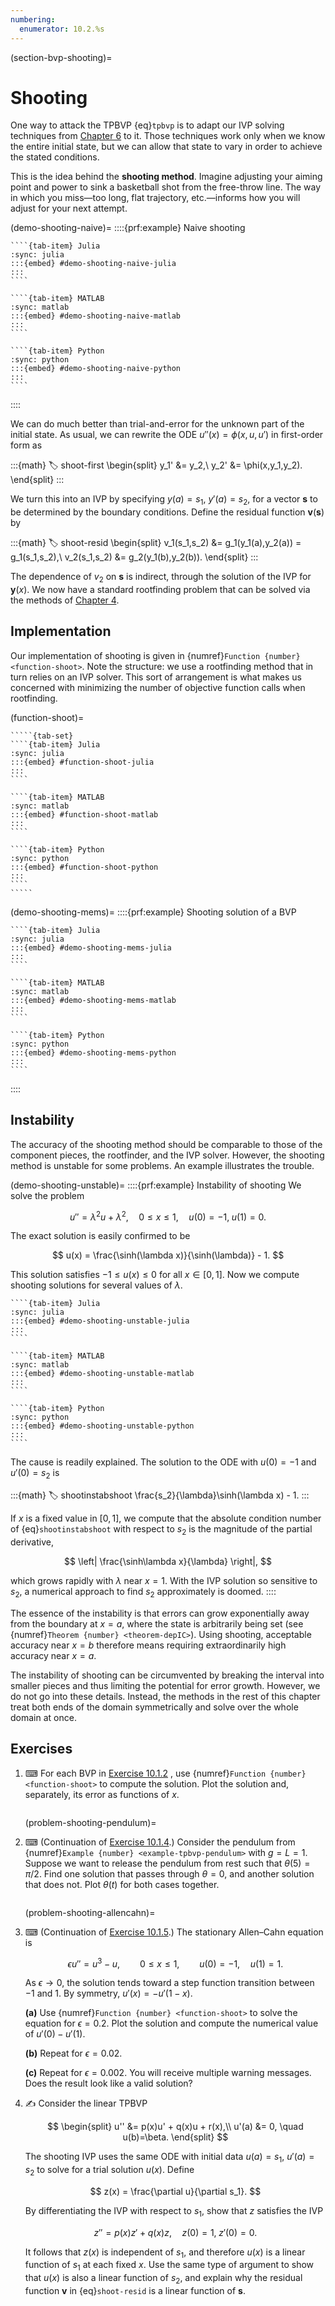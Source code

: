 ```yaml
---
numbering:
  enumerator: 10.2.%s
---
```

(section-bvp-shooting)=
# Shooting

One way to attack the TPBVP {eq}`tpbvp` is to adapt our IVP solving techniques from [Chapter 6](../ivp/overview.md) to it. Those techniques work only when we know the entire initial state, but we can allow that state to vary in order to achieve the stated conditions. 

This is the idea behind the **shooting method**. Imagine adjusting your aiming point and power to sink a basketball shot from the free-throw line. The way in which you miss—too long, flat trajectory, etc.—informs how you will adjust for your next attempt.

(demo-shooting-naive)=
::::{prf:example} Naive shooting
`````{tab-set}
````{tab-item} Julia
:sync: julia
:::{embed} #demo-shooting-naive-julia
:::
````

````{tab-item} MATLAB
:sync: matlab
:::{embed} #demo-shooting-naive-matlab
:::
````

````{tab-item} Python
:sync: python
:::{embed} #demo-shooting-naive-python
:::
````
`````
::::

We can do much better than trial-and-error for the unknown part of the initial state. As usual, we can rewrite the ODE $u''(x) = \phi(x,u,u')$ in first-order form as

:::{math}
:label: shoot-first
\begin{split}
y_1' &= y_2,\\ 
y_2' &= \phi(x,y_1,y_2).
\end{split}
:::

We turn this into an IVP by specifying $y(a)=s_1$, $y'(a)=s_2$, for a vector $\mathbf{s}$ to be determined by the boundary conditions. Define the residual function $\mathbf{v}(\mathbf{s})$ by

:::{math}
:label: shoot-resid
\begin{split}
v_1(s_1,s_2) &= g_1(y_1(a),y_2(a)) = g_1(s_1,s_2),\\ 
v_2(s_1,s_2) &= g_2(y_1(b),y_2(b)).
\end{split}
:::

The dependence of $v_2$ on $\mathbf{s}$ is indirect, through the solution of the IVP for $\mathbf{y}(x)$. We now have a standard rootfinding problem that can be solved via the methods of [Chapter 4](../nonlineqn/overview.md). 

## Implementation

Our implementation of shooting is given in {numref}`Function {number} <function-shoot>`. Note the structure: we use a rootfinding method that in turn relies on an IVP solver. This sort of arrangement is what makes us concerned with minimizing the number of objective function calls when rootfinding.

(function-shoot)=
``````{prf:algorithm} shoot
`````{tab-set} 
````{tab-item} Julia
:sync: julia
:::{embed} #function-shoot-julia
:::
```` 

````{tab-item} MATLAB
:sync: matlab
:::{embed} #function-shoot-matlab
:::
```` 

````{tab-item} Python
:sync: python
:::{embed} #function-shoot-python
:::
````
`````
``````

(demo-shooting-mems)=
::::{prf:example} Shooting solution of a BVP
`````{tab-set}
````{tab-item} Julia
:sync: julia
:::{embed} #demo-shooting-mems-julia
:::
````

````{tab-item} MATLAB
:sync: matlab
:::{embed} #demo-shooting-mems-matlab
:::
````

````{tab-item} Python
:sync: python
:::{embed} #demo-shooting-mems-python
:::
````
`````
::::

## Instability

The accuracy of the shooting method should be comparable to those of the component pieces, the rootfinder, and the IVP solver. However, the shooting method is unstable for some problems. An example illustrates the trouble.

(demo-shooting-unstable)=
::::{prf:example} Instability of shooting
We solve the problem
  
$$
u'' = \lambda^2 u + \lambda^2, \quad 0\le x \le 1, \quad u(0)=-1,\; u(1)=0.
$$

The exact solution is easily confirmed to be

$$
u(x) = \frac{\sinh(\lambda x)}{\sinh(\lambda)} - 1.
$$

This solution satisfies $-1\le u(x) \le 0$ for all $x\in[0,1]$. Now we compute shooting solutions for several values of $\lambda$.

`````{tab-set}
````{tab-item} Julia
:sync: julia
:::{embed} #demo-shooting-unstable-julia
:::
````

````{tab-item} MATLAB
:sync: matlab
:::{embed} #demo-shooting-unstable-matlab
:::
````

````{tab-item} Python
:sync: python
:::{embed} #demo-shooting-unstable-python
:::
````
`````

The cause is readily explained. The solution to the ODE with $u(0)=-1$ and $u'(0)=s_2$  is

:::{math}
:label: shootinstabshoot
    \frac{s_2}{\lambda}\sinh(\lambda x) - 1.
:::

If $x$ is a fixed value in $[0,1]$, we compute that the absolute condition number of {eq}`shootinstabshoot` with respect to $s_2$ is the magnitude of the partial derivative,

$$
  \left| \frac{\sinh\lambda x}{\lambda} \right|,
$$

which grows rapidly with $\lambda$ near $x=1$. With the IVP solution so sensitive to $s_2$, a numerical approach to find $s_2$ approximately is doomed.
::::


The essence of the instability is that errors can grow exponentially away from the boundary at $x=a$, where the state is arbitrarily being set (see {numref}`Theorem {number} <theorem-depIC>`). Using shooting, acceptable accuracy near $x=b$ therefore means requiring extraordinarily high accuracy near $x=a$.

The instability of shooting can be circumvented by breaking the interval into smaller pieces and thus limiting the potential for error growth. However, we do not go into these details. Instead, the methods in the rest of this chapter treat both ends of the domain symmetrically and solve over the whole domain at once.

## Exercises

1. ⌨ For each BVP in [Exercise 10.1.2](#problem-tpbvp-verify) , use {numref}`Function {number} <function-shoot>` to compute the solution. Plot the solution and, separately, its error as functions of $x$. 

    ```{index} pendulum
    ```
    (problem-shooting-pendulum)=
2. ⌨ (Continuation of [Exercise 10.1.4](#problem-tpbvp-allencahn).) Consider the pendulum from {numref}`Example {number} <example-tpbvp-pendulum>` with $g=L=1$. Suppose we want to release the pendulum from rest such that $\theta(5)=\pi/2$. Find one solution that passes through $\theta=0$, and another solution that does not. Plot $\theta(t)$ for both cases together.

    ```{index} Allen–Cahn equation
    ```
    (problem-shooting-allencahn)=
3. ⌨  (Continuation of [Exercise 10.1.5](problem-tpbvp-allencahn).) The stationary Allen–Cahn equation is 
 
    $$
      \epsilon u'' = u^3-u, \qquad 0 \le x \le 1, \qquad u(0)=-1, \quad u(1)=1.
    $$

    As $\epsilon\rightarrow 0$, the solution tends toward a step function transition between $-1$ and $1$. By symmetry, $u'(x)=-u'(1-x)$.
  
    **(a)** Use {numref}`Function {number} <function-shoot>` to solve the equation for $\epsilon=0.2$. Plot the solution and compute the numerical value of $u'(0)-u'(1)$.
    
    **(b)** Repeat for $\epsilon=0.02$.
    
    **(c)** Repeat for $\epsilon=0.002$. You will receive multiple warning messages. Does the result look like a valid solution?

4. ✍ Consider the linear TPBVP 
    
    $$
    \begin{split}
    u'' &= p(x)u' + q(x)u + r(x),\\ 
    u'(a) &= 0, \quad u(b)=\beta.
    \end{split}
    $$

    The shooting IVP uses the same ODE with initial data $u(a)=s_1$, $u'(a)=s_2$ to solve for a trial solution $u(x)$. Define

    $$
    z(x) = \frac{\partial u}{\partial s_1}.
    $$

    By differentiating the IVP with respect to $s_1$, show that $z$ satisfies the IVP

    $$
    z'' = p(x)z' + q(x)z, \quad z(0)=1, \; z'(0)=0.
    $$

    It follows that $z(x)$ is independent of $s_1$, and therefore $u(x)$ is a linear function of $s_1$ at each fixed $x$. Use the same type of argument to show that $u(x)$ is also a linear function of $s_2$, and explain why the residual function $\mathbf{v}$ in {eq}`shoot-resid` is a linear function of $\mathbf{s}$.
